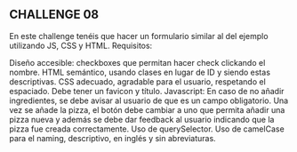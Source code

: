 ## CHALLENGE 08

En este challenge tenéis que hacer un formulario similar al del ejemplo utilizando JS, CSS y HTML. Requisitos:

Diseño accesible: checkboxes que permitan hacer check clickando el nombre.
HTML semántico, usando clases en lugar de ID y siendo estas descriptivas.
CSS adecuado, agradable para el usuario, respetando el espaciado.
Debe tener un favicon y título.
Javascript:
En caso de no añadir ingredientes, se debe avisar al usuario de que es un campo obligatorio.
Una vez se añade la pizza, el botón debe cambiar a uno que permita añadir una pizza nueva y además se debe dar feedback al usuario indicando que la pizza fue creada correctamente.
Uso de querySelector.
Uso de camelCase para el naming, descriptivo, en inglés y sin abreviaturas.
